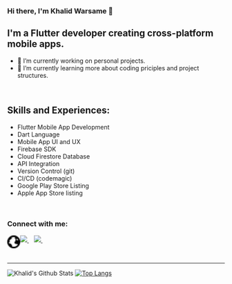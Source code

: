 ### Hi there, I'm Khalid Warsame 👋

## I'm a Flutter developer creating cross-platform mobile apps.
- 🔭 I’m currently working on personal projects.
- 🌱 I’m currently learning more about coding priciples and project structures.

<br />

## Skills and Experiences:
* Flutter Mobile App Development
* Dart Language
* Mobile App UI and UX
* Firebase SDK
* Cloud Firestore Database
* API Integration
* Version Control (git)
* CI/CD (codemagic)
* Google Play Store Listing
* Apple App Store listing


<br />

### Connect with me:

<p align="left">

[<img align="left" alt="khalidwar.com" width="30px" src="https://raw.githubusercontent.com/iconic/open-iconic/master/svg/globe.svg" />][website]
  
  <a href="https://www.linkedin.com/in/khalidwar/">
    <img src="https://img.shields.io/badge/linkedin-%230077B5.svg?&style=for-the-badge&logo=linkedin&logoColor=white" />
  </a>&nbsp;&nbsp;
  <a href="https://twitter.com/RealKhalidWar">
    <img src="https://img.shields.io/badge/twitter-%231DA1F2.svg?&style=for-the-badge&logo=twitter&logoColor=white" />
  </a>&nbsp;&nbsp;
  
</p>
 
<br />

---
<img alt="Khalid's Github Stats" src="https://github-readme-stats.vercel.app/api?username=KhalidWar&show_icons=true&count_private=true" />  [![Top Langs](https://github-readme-stats.vercel.app/api/top-langs/?username=KhalidWar&layout=compact)](https://github.com/anuraghazra/github-readme-stats)


[website]: https://khalidwar.com 
[twitter]: https://twitter.com/RealKhalidWar 
[linkedin]: https://linkedin.com/in/KhalidWar
